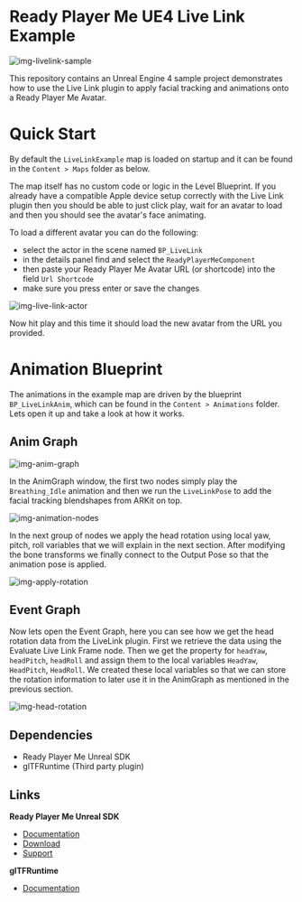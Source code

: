 # Ready Player Me UE4 Live Link Example

![img-livelink-sample](https://user-images.githubusercontent.com/7085672/164030100-8063b64f-2162-4abf-a642-0193964ab04c.png)

This repository contains an Unreal Engine 4 sample project demonstrates how to use the Live Link plugin to apply facial tracking and animations onto a Ready Player Me Avatar.

# Quick Start
By default the `LiveLinkExample` map is loaded on startup and it can be found in the `Content > Maps` folder as below.

The map itself has no custom code or logic in the Level Blueprint. If you already have a compatible Apple device setup correctly with the Live Link plugin then you should be able to just click play, wait for an avatar to load and then you should see the avatar's face animating.

To load a different avatar you can do the following:
- select the actor in the scene named `BP_LiveLink`
- in the details panel find and select the `ReadyPlayerMeComponent`
- then paste your Ready Player Me Avatar URL (or shortcode) into the field `Url Shortcode`
- make sure you press enter or save the changes

![img-live-link-actor](https://user-images.githubusercontent.com/7085672/164033730-15220078-1597-49dd-9c40-d5e8b5410398.png)

Now hit play and this time it should load the new avatar from the URL you provided.

# Animation Blueprint
The animations in the example map are driven by the blueprint `BP_LiveLinkAnim`, which can be found in the `Content > Animations` folder. Lets open it up and take a look at how it works.

## Anim Graph
![img-anim-graph](https://user-images.githubusercontent.com/7085672/164032665-9ed72dbb-730f-4e02-8fad-e9d9558b8afb.png)

In the AnimGraph window, the first two nodes simply play the `Breathing_Idle` animation and then we run the `LiveLinkPose` to add the facial tracking blendshapes from ARKit on top.

![img-animation-nodes](https://user-images.githubusercontent.com/7085672/164032698-948d1a7e-e721-482a-ab96-dc931f174268.png)

In the next group of nodes we apply the head rotation using local yaw, pitch, roll variables that we will explain in the next section. After modifying the bone transforms we finally connect to the Output Pose so that the animation pose is applied.

![img-apply-rotation](https://user-images.githubusercontent.com/7085672/164032756-9c2f4cad-f96d-405d-9a65-77b2c147149d.png)

## Event Graph
Now lets open the Event Graph, here you can see how we get the head rotation data from the LiveLink plugin. First we retrieve the data using the Evaluate Live Link Frame node. Then we get the property for `headYaw`, `headPitch`, `headRoll` and assign them to the local variables `HeadYaw`, `HeadPitch`, `HeadRoll`. We created these local variables so that we can store the rotation information to later use it in the AnimGraph as mentioned in the previous section.

![img-head-rotation](https://user-images.githubusercontent.com/7085672/164033094-d5300322-fec4-4175-8fab-af54ce032078.png)

## Dependencies
- Ready Player Me Unreal SDK 
- glTFRuntime (Third party plugin)

## Links
**Ready Player Me Unreal SDK**
- [Documentation](https://docs.readyplayer.me/ready-player-me/integration-guides/unreal-engine-4)
- [Download](https://docs.readyplayer.me/ready-player-me/integration-guides/unreal-engine-4/unreal-plugin-download)
- [Support](https://docs.readyplayer.me/ready-player-me/integration-guides/unreal-engine-4/troubleshooting)

**glTFRuntime**
- [Documentation](https://github.com/rdeioris/glTFRuntime-docs/blob/master/README.md)
